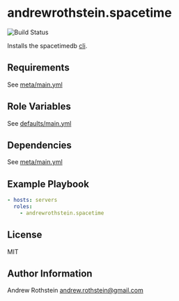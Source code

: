 andrewrothstein.spacetime
=========

![Build Status](https://github.com/andrewrothstein/ansible-spacetime/actions/workflows/build.yml/badge.svg)

Installs the spacetimedb [cli](https://spacetimedb.com/).

Requirements
------------

See [meta/main.yml](meta/main.yml)

Role Variables
--------------

See [defaults/main.yml](defaults/main.yml)

Dependencies
------------

See [meta/main.yml](meta/main.yml)

Example Playbook
----------------

```yml
- hosts: servers
  roles:
    - andrewrothstein.spacetime
```

License
-------

MIT

Author Information
------------------

Andrew Rothstein <andrew.rothstein@gmail.com>
